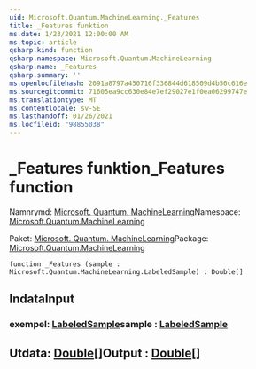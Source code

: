 ```yaml
---
uid: Microsoft.Quantum.MachineLearning._Features
title: _Features funktion
ms.date: 1/23/2021 12:00:00 AM
ms.topic: article
qsharp.kind: function
qsharp.namespace: Microsoft.Quantum.MachineLearning
qsharp.name: _Features
qsharp.summary: ''
ms.openlocfilehash: 2091a8797a450716f336844d618509d4b50c616e
ms.sourcegitcommit: 71605ea9cc630e84e7ef29027e1f0ea06299747e
ms.translationtype: MT
ms.contentlocale: sv-SE
ms.lasthandoff: 01/26/2021
ms.locfileid: "98855038"
---
```

# <a name="_features-function"></a><span data-ttu-id="37a6e-102">_Features funktion</span><span class="sxs-lookup"><span data-stu-id="37a6e-102">_Features function</span></span>

<span data-ttu-id="37a6e-103">Namnrymd: [Microsoft. Quantum. MachineLearning](xref:Microsoft.Quantum.MachineLearning)</span><span class="sxs-lookup"><span data-stu-id="37a6e-103">Namespace: [Microsoft.Quantum.MachineLearning](xref:Microsoft.Quantum.MachineLearning)</span></span>

<span data-ttu-id="37a6e-104">Paket: [Microsoft. Quantum. MachineLearning](https://nuget.org/packages/Microsoft.Quantum.MachineLearning)</span><span class="sxs-lookup"><span data-stu-id="37a6e-104">Package: [Microsoft.Quantum.MachineLearning](https://nuget.org/packages/Microsoft.Quantum.MachineLearning)</span></span>




```qsharp
function _Features (sample : Microsoft.Quantum.MachineLearning.LabeledSample) : Double[]
```


## <a name="input"></a><span data-ttu-id="37a6e-105">Indata</span><span class="sxs-lookup"><span data-stu-id="37a6e-105">Input</span></span>

### <a name="sample--labeledsample"></a><span data-ttu-id="37a6e-106">exempel: [LabeledSample](xref:Microsoft.Quantum.MachineLearning.LabeledSample)</span><span class="sxs-lookup"><span data-stu-id="37a6e-106">sample : [LabeledSample](xref:Microsoft.Quantum.MachineLearning.LabeledSample)</span></span>





## <a name="output--double"></a><span data-ttu-id="37a6e-107">Utdata: [Double](xref:microsoft.quantum.lang-ref.double)[]</span><span class="sxs-lookup"><span data-stu-id="37a6e-107">Output : [Double](xref:microsoft.quantum.lang-ref.double)[]</span></span>

